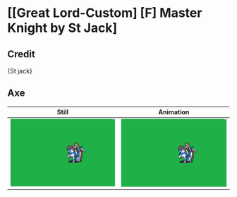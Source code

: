 # [\[Great Lord-Custom\] \[F\] Master Knight by St Jack]

## Credit

{St jack}
	
## Axe

| Still | Animation |
| :---: | :-------: |
| ![Axe still](./Axe_000.png) | ![Axe animation](./Axe.gif) |
